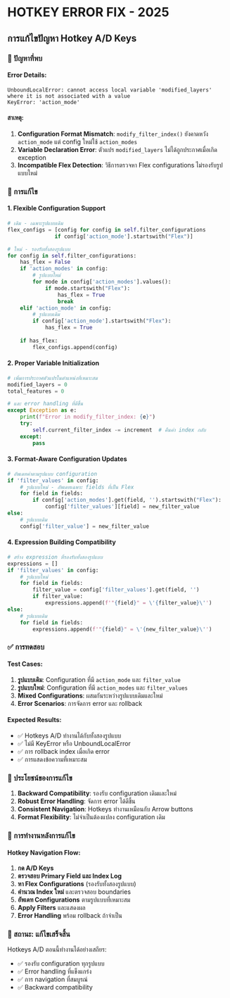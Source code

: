 # HOTKEY ERROR FIX - 2025

## การแก้ไขปัญหา Hotkey A/D Keys

### 🐛 ปัญหาที่พบ

#### Error Details:
```
UnboundLocalError: cannot access local variable 'modified_layers' where it is not associated with a value
KeyError: 'action_mode'
```

#### สาเหตุ:
1. **Configuration Format Mismatch**: `modify_filter_index()` ยังคาดหวัง `action_mode` แต่ config ใหม่ใช้ `action_modes`
2. **Variable Declaration Error**: ตัวแปร `modified_layers` ไม่ได้ถูกประกาศเมื่อเกิด exception
3. **Incompatible Flex Detection**: วิธีการตรวจหา Flex configurations ไม่รองรับรูปแบบใหม่

### 🔧 การแก้ไข

#### 1. **Flexible Configuration Support**
```python
# เดิม - เฉพาะรูปแบบเดิม
flex_configs = [config for config in self.filter_configurations 
               if config['action_mode'].startswith("Flex")]

# ใหม่ - รองรับทั้งสองรูปแบบ
for config in self.filter_configurations:
    has_flex = False
    if 'action_modes' in config:
        # รูปแบบใหม่
        for mode in config['action_modes'].values():
            if mode.startswith("Flex"):
                has_flex = True
                break
    elif 'action_mode' in config:
        # รูปแบบเดิม
        if config['action_mode'].startswith("Flex"):
            has_flex = True
    
    if has_flex:
        flex_configs.append(config)
```

#### 2. **Proper Variable Initialization**
```python
# เพิ่มการประกาศตัวแปรในตำแหน่งที่เหมาะสม
modified_layers = 0
total_features = 0

# และ error handling ที่ดีขึ้น
except Exception as e:
    print(f"Error in modify_filter_index: {e}")
    try:
        self.current_filter_index -= increment  # คืนค่า index กลับ
    except:
        pass
```

#### 3. **Format-Aware Configuration Updates**
```python
# อัพเดทค่าตามรูปแบบ configuration
if 'filter_values' in config:
    # รูปแบบใหม่ - อัพเดทเฉพาะ fields ที่เป็น Flex
    for field in fields:
        if config['action_modes'].get(field, '').startswith("Flex"):
            config['filter_values'][field] = new_filter_value
else:
    # รูปแบบเดิม
    config['filter_value'] = new_filter_value
```

#### 4. **Expression Building Compatibility**
```python
# สร้าง expression ที่รองรับทั้งสองรูปแบบ
expressions = []
if 'filter_values' in config:
    # รูปแบบใหม่
    for field in fields:
        filter_value = config['filter_values'].get(field, '')
        if filter_value:
            expressions.append(f'"{field}" = \'{filter_value}\'')
else:
    # รูปแบบเดิม
    for field in fields:
        expressions.append(f'"{field}" = \'{new_filter_value}\'')
```

### ✅ การทดสอบ

#### Test Cases:
1. **รูปแบบเดิม**: Configuration ที่มี `action_mode` และ `filter_value`
2. **รูปแบบใหม่**: Configuration ที่มี `action_modes` และ `filter_values`
3. **Mixed Configurations**: ผสมกันระหว่างรูปแบบเดิมและใหม่
4. **Error Scenarios**: การจัดการ error และ rollback

#### Expected Results:
- ✅ Hotkeys A/D ทำงานได้กับทั้งสองรูปแบบ
- ✅ ไม่มี KeyError หรือ UnboundLocalError
- ✅ การ rollback index เมื่อเกิด error
- ✅ การแสดงข้อความที่เหมาะสม

### 🎯 ประโยชน์ของการแก้ไข

1. **Backward Compatibility**: รองรับ configuration เดิมและใหม่
2. **Robust Error Handling**: จัดการ error ได้ดีขึ้น
3. **Consistent Navigation**: Hotkeys ทำงานเหมือนกับ Arrow buttons
4. **Format Flexibility**: ไม่จำเป็นต้องแปลง configuration เดิม

### 🔄 การทำงานหลังการแก้ไข

#### Hotkey Navigation Flow:
1. **กด A/D Keys**
2. **ตรวจสอบ Primary Field และ Index Log**
3. **หา Flex Configurations** (รองรับทั้งสองรูปแบบ)
4. **คำนวณ Index ใหม่** และตรวจสอบ boundaries
5. **อัพเดท Configurations** ตามรูปแบบที่เหมาะสม
6. **Apply Filters** และแสดงผล
7. **Error Handling** พร้อม rollback ถ้าจำเป็น

### 🎉 สถานะ: แก้ไขเสร็จสิ้น

Hotkeys A/D ตอนนี้ทำงานได้อย่างเสถียร:
- ✅ รองรับ configuration ทุกรูปแบบ
- ✅ Error handling ที่แข็งแกร่ง
- ✅ การ navigation ที่สมบูรณ์
- ✅ Backward compatibility

